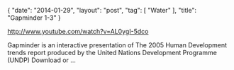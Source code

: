 {
   "date": "2014-01-29",
   "layout": "post",
   "tag": [
      "Water"
   ],
   "title": "Gapminder 1-3"
}

http://www.youtube.com/watch?v=AL0ygI-5dco  

Gapminder is an interactive presentation of The 2005 Human Development trends report produced by the United Nations Development Programme (UNDP) Download or ...